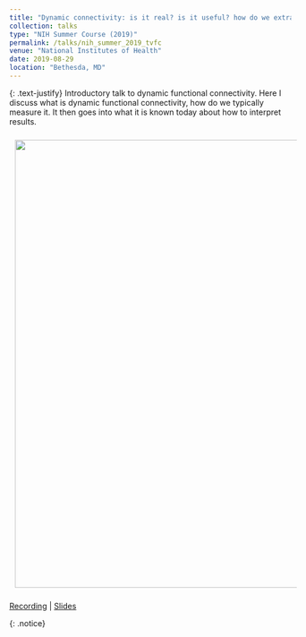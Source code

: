 ```yaml
---
title: "Dynamic connectivity: is it real? is it useful? how do we extract information?"
collection: talks
type: "NIH Summer Course (2019)"
permalink: /talks/nih_summer_2019_tvfc
venue: "National Institutes of Health"
date: 2019-08-29
location: "Bethesda, MD"
---
```


{: .text-justify}
Introductory talk to dynamic functional connectivity. Here I discuss what is dynamic functional connectivity, how do we typically measure it. It then goes into what it is known today about how to interpret results.

<img align="center" src="https://javiergcas.github.io/images/talks/nih_fmrisummer_2019_tvfc.png" width="800 px" style="padding: 10px">

[Recording](https://fmrif.nimh.nih.gov/course/fmrif_course/2019/19_Javier_20190829) | [Slides](https://fmrif.nimh.nih.gov/COURSE/fmrif_course/2019/content/19_Javier_20190829.pdf)

{: .notice}